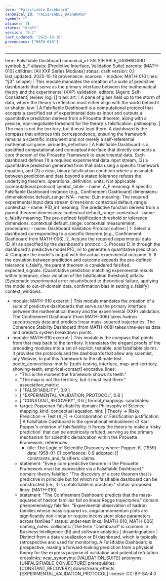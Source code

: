 ```yaml
---
term: "Falsifiable Dashboard"
canonical_id: "FALSIFIABLE_DASHBOARD"
symbol: ""
aliases: []
status: "draft"
version: "0.1"
last_updated: "2025-10-18"
provenance: ["MATH-010"]
---
```


---
term: Falsifiable Dashboard
canonical_id: FALSIFIABLE_DASHBOARD
symbol: Δ_F
aliases: [Predictive Interface, Validation Suite]
parents: [MATH-010]
children: [All XXP Series Modules]
status: draft
version: 0.1
last_updated: 2025-10-18
provenance:
  sources:
    - module: MATH-010
      lines: "§3"
      snippet: |
        This module mandates the creation of a suite of predictive dashboards that serve as the primary interface between the mathematical theory and the experimental (XXP) validation.
  editors: [Agent: Self-Consistent]
  review_log: []
triad:
  art: |
    A pane of glass held up to the storm of data, where the theory's reflection must either align with the world behind it or shatter.
  law: |
    A Falsifiable Dashboard is a computational protocol that accepts a specified set of experimental data as input and outputs a quantitative prediction derived from a Pirouette theorem, along with a precise, non-negotiable threshold for the theory's falsification.
  philosophy: |
    The map is not the territory, but it must lead there. A dashboard is the compass that enforces this correspondence, ensuring the framework remains a scientific instrument and not merely a self-referential mathematical game.
pirouette_definition: |
  A Falsifiable Dashboard is a specified computational and conceptual interface that directly connects a core theorem of the Pirouette Framework to experimental data. Each dashboard defines (1) a required experimental data input stream, (2) a quantitative prediction generated from that data using a specific framework equation, and (3) a clear, binary falsification condition where a mismatch between prediction and data beyond a stated tolerance refutes the underlying theorem.
operational_definition:
  units: Not applicable (computational protocol)
  symbol_table:
    - name: Δ_F
      meaning: A specific Falsifiable Dashboard instance (e.g., Confinement Dashboard)
      dimensions: dimensionless
      default_range: N/A
    - name: D_in
      meaning: The required experimental input data stream
      dimensions: contextual
      default_range: contextual
    - name: P(D_in)
      meaning: The predictive function derived from a parent theorem
      dimensions: contextual
      default_range: contextual
    - name: ε_falsify
      meaning: The pre-defined falsification threshold or tolerance
      dimensions: contextual
      default_range: contextual
  measurement:
    procedures:
      - name: Dashboard Validation Protocol
        outline: |
          1. Select a dashboard corresponding to a specific theorem (e.g., Confinement Dashboard from MATH-006).
          2. Acquire the required experimental data (D_in) as specified by the dashboard's protocol.
          3. Process D_in through the dashboard's predictive model P(D_in) to generate a quantitative prediction.
          4. Compare the model's output with the actual experimental outcome.
          5. If the deviation between prediction and outcome exceeds the pre-defined tolerance ε_falsify, the parent theorem is considered falsified.
        expected_signals: [Quantitative prediction matching experimental results within tolerance, clear violation of the falsification threshold]
        pitfalls: [Systematic experimental error misattributed to theoretical failure, applying the model to out-of-domain data, confirmation bias in setting ε_falsify]
context_windows:
  - module: MATH-010
    excerpt: |
      This module mandates the creation of a suite of predictive dashboards that serve as the primary interface between the mathematical theory and the experimental (XXP) validation. The Confinement Dashboard (from MATH-006) takes hadron spectroscopy data and predicts linear mass-squared trajectories. The Coherence Stability Dashboard (from MATH-008) takes time-series data and predicts system breakdown points.
  - module: MATH-010
    excerpt: |
      This module is the compass that points from that map back to the territory. It translates the elegant proofs of the preceding modules into a set of explicit, testable, and falsifiable claims. It provides the protocols and the dashboards that allow any scientist, any Weaver, to put this framework to the ultimate test.
poetic_connections:
  motifs: [truth-testing, interface, map-and-territory, showing-teeth, empirical-contact]
  evocative_lines:
    - "This is the moment the framework shows its teeth."
    - "The map is not the territory, but it must lead there."
  association_matrix:
    - [ "FALSIFIABILITY", 0.9 ]
    - [ "EXPERIMENTAL_VALIDATION_PROTOCOL", 0.8 ]
    - [ "CONSTANT_RECOVERY", 0.6 ]
formal_mappings:
  candidates:
    - target: Popperian Falsifiability
      domain: Philosophy of Science
      mapping_kind: conceptual
      equation_hint: |
        Theory → Risky Prediction → Test (Δ_F) → Corroboration or Falsification
      justification: |
        A Falsifiable Dashboard is the operational embodiment of Karl Popper's criterion of falsifiability. It forces the theory to make a 'risky prediction' that can be empirically refuted, serving as the primary mechanism for scientific demarcation within the Pirouette Framework.
      references:
        - title: The Logic of Scientific Discovery
          where: Popper, K. (1959)
          date: 1959-01-01
      confidence: 0.9
  adopted: []
constraints_and_falsifiers:
  claims:
    - statement: "Every core predictive theorem in the Pirouette Framework must be expressible via a Falsifiable Dashboard."
      domain: theory
      falsifier: "The discovery of a core theorem that is predictive in principle but for which no falsifiable dashboard can be constructed (i.e., it is unfalsifiable in practice)."
      status: proposed
      links: [MATH-010]
    - statement: "The Confinement Dashboard predicts that the mass-squared of hadron families fall on linear Regge trajectories."
      domain: phenomenology
      falsifier: "Experimental observation of hadron families whose mass-squared vs. angular momentum plots are significantly non-linear or require inconsistent slope parameters across families."
      status: under-test
      links: [MATH-010, MATH-006]
naming_notes:
  collisions: [The term "Dashboard" is common in Business Intelligence (BI) and software analytics.]
  disambiguation: |
    Distinct from a data visualization or BI dashboard, which is typically retrospective and used for monitoring. A Falsifiable Dashboard is prospective, making a forward-looking prediction from a physical theory for the express purpose of validation and potential refutation.
crosslinks:
  near_synonyms: [VALIDATION_SUITE]
  antonyms: [UNFALSIFIABLE_CONJECTURE]
  prerequisites: [CONSTANT_RECOVERY]
  downstream_effects: [EXPERIMENTAL_VALIDATION_PROTOCOL]
license: CC-BY-SA-4.0